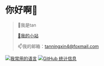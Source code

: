 # 你好啊👋
> 💞️我是tan
> 
> [👀我的小站](https://tannn.cn/)
> 
> 📫我的邮箱：tanningxin4@foxmail.com



[![我常用的语言](https://github-readme-stats.vercel.app/api/top-langs/?username=en-o&layout=compact)](https://tannn.cn/)
[![GitHub 统计信息](https://github-readme-stats.vercel.app/api?username=en-o)](https://tannn.cn/)
